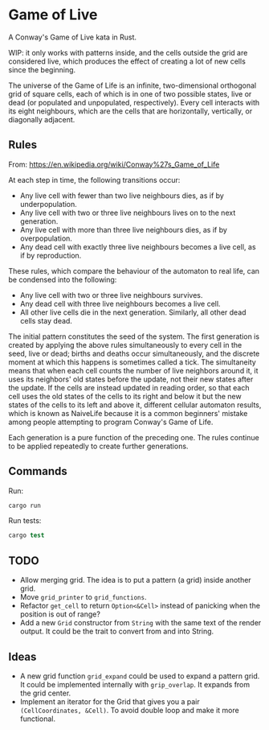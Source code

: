 # Game of Live

A Conway's Game of Live kata in Rust.

WIP: it only works with patterns inside, and the cells outside the grid are considered live, which produces the effect of creating a lot of new cells since the beginning.

The universe of the Game of Life is an infinite, two-dimensional orthogonal grid of square cells, each of which is in one of two possible states, live or dead (or populated and unpopulated, respectively). Every cell interacts with its eight neighbours, which are the cells that are horizontally, vertically, or diagonally adjacent.

## Rules

From: <https://en.wikipedia.org/wiki/Conway%27s_Game_of_Life>

 At each step in time, the following transitions occur:

- Any live cell with fewer than two live neighbours dies, as if by underpopulation.
- Any live cell with two or three live neighbours lives on to the next generation.
- Any live cell with more than three live neighbours dies, as if by overpopulation.
- Any dead cell with exactly three live neighbours becomes a live cell, as if by reproduction.

These rules, which compare the behaviour of the automaton to real life, can be condensed into the following:

- Any live cell with two or three live neighbours survives.
- Any dead cell with three live neighbours becomes a live cell.
- All other live cells die in the next generation. Similarly, all other dead cells stay dead.

The initial pattern constitutes the seed of the system. The first generation is created by applying the above rules simultaneously to every cell in the seed, live or dead; births and deaths occur simultaneously, and the discrete moment at which this happens is sometimes called a tick. The simultaneity means that when each cell counts the number of live neighbors around it, it uses its neighbors' old states before the update, not their new states after the update. If the cells are instead updated in reading order, so that each cell uses the old states of the cells to its right and below it but the new states of the cells to its left and above it, different cellular automaton results, which is known as NaiveLife because it is a common beginners' mistake among people attempting to program Conway's Game of Life.

Each generation is a pure function of the preceding one. The rules continue to be applied repeatedly to create further generations.

## Commands

Run:

```s
cargo run
```

Run tests:

```s
cargo test
```

## TODO

- Allow merging grid. The idea is to put a pattern (a grid) inside another grid.
- Move `grid_printer` to `grid_functions`.
- Refactor `get_cell` to return `Option<&Cell>` instead of panicking when the position is out of range?
- Add a new `Grid` constructor from `String` with the same text of the render output. It could be the trait to convert from and into String.

## Ideas

- A new grid function `grid_expand` could be used to expand a pattern grid. It could be implemented internally with `grip_overlap`. It expands from the grid center.
- Implement an iterator for the Grid that gives you a pair `(CellCoordinates, &Cell)`. To avoid double loop and make it more functional.
